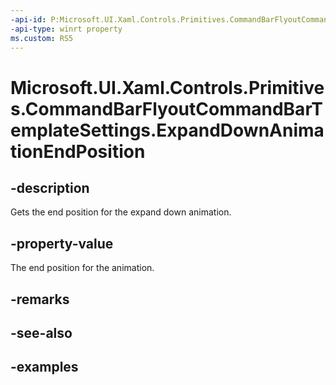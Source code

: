 ```yaml
---
-api-id: P:Microsoft.UI.Xaml.Controls.Primitives.CommandBarFlyoutCommandBarTemplateSettings.ExpandDownAnimationEndPosition
-api-type: winrt property
ms.custom: RS5
---
```

<!-- Property syntax.
public double ExpandDownAnimationEndPosition { get; }
-->

# Microsoft.UI.Xaml.Controls.Primitives.CommandBarFlyoutCommandBarTemplateSettings.ExpandDownAnimationEndPosition


## -description

Gets the end position for the expand down animation.


## -property-value

The end position for the animation.


## -remarks


## -see-also


## -examples



